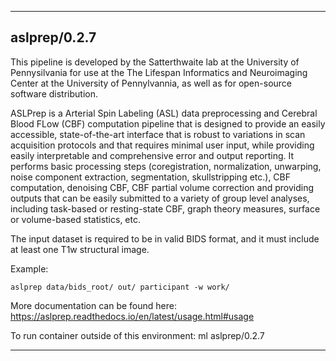
----------------------------------
## aslprep/0.2.7 ##
This pipeline is developed by the Satterthwaite lab at the University of Pennysilvania for use at the The Lifespan Informatics and Neuroimaging Center at the University of Pennylvannia, as well as for open-source software distribution.

ASLPrep is a Arterial Spin Labeling (ASL) data preprocessing and Cerebral Blood FLow (CBF) computation pipeline that is designed to provide an easily accessible, state-of-the-art interface that is robust to variations in scan acquisition protocols and that requires minimal user input, while providing easily interpretable and comprehensive error and output reporting. It performs basic processing steps (coregistration, normalization, unwarping, noise component extraction, segmentation, skullstripping etc.), CBF computation, denoising CBF, CBF partial volume correction and providing outputs that can be easily submitted to a variety of group level analyses, including task-based or resting-state CBF, graph theory measures, surface or volume-based statistics, etc.

The input dataset is required to be in valid BIDS format, and it must include at least one T1w structural image.

Example:
```
aslprep data/bids_root/ out/ participant -w work/

```

More documentation can be found here: https://aslprep.readthedocs.io/en/latest/usage.html#usage

To run container outside of this environment: ml aslprep/0.2.7

----------------------------------
